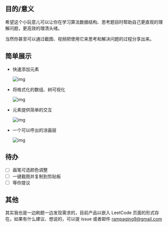 ## 目的/意义

希望这个小玩意儿可以让你在学习算法数据结构、思考题目时帮助自己更直观的理解问题，更高效的理清头绪。

当然你甚至可以通过截图、视频把使用它来思考和解决问题的过程分享出来。

## 简单展示

- 快速添加元素

  ![img](https://github.com/orangex/LeetBoard/blob/master/insert.gif)

- 将格式化的数组、树可视化

  ![img](https://github.com/orangex/LeetBoard/blob/master/paste.gif)

- 元素提供简单的交互

  ![img](https://github.com/orangex/LeetBoard/blob/master/edit.gif)

- 一个可以呼出的涂画层

  ![img](https://github.com/orangex/LeetBoard/blob/master/scribble.gif)

  

## 待办

- [ ] 画笔可选颜色调整
- [ ] 一键截图并复制到剪贴板
- [ ] 等你提议

## 其他

其实我也是一边刷题一边发现需求的，目前产品以嵌入 LeetCode 页面的形式存在。如果有什么建议、想说的，可以提 issue 或者邮件 rampaging9@gmail.com 

